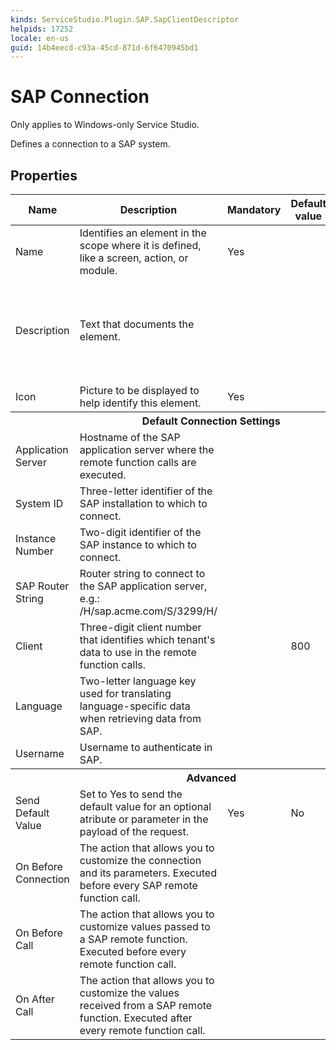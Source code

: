 ```yaml
---
kinds: ServiceStudio.Plugin.SAP.SapClientDescriptor
helpids: 17252
locale: en-us
guid: 14b4eecd-c93a-45cd-871d-6f6470945bd1
---
```


# SAP Connection

<div class="info" markdown="1">

Only applies to Windows-only Service Studio.

</div>

Defines a connection to a SAP system.  

## Properties

<table markdown="1">
<thead>
<tr>
<th>Name</th>
<th>Description</th>
<th>Mandatory</th>
<th>Default value</th>
<th>Observations</th>
</tr>
</thead>
<tbody>
<tr>
<td title="Name">Name</td>
<td>Identifies an element in the scope where it is defined, like a screen, action, or module.</td>
<td>Yes</td>
<td></td>
<td></td>
</tr>
<tr>
<td title="Description">Description</td>
<td>Text that documents the element.</td>
<td></td>
<td></td>
<td>Useful for documentation purpose.<br/>The maximum size of this property is 2000 characters.</td>
</tr>
<tr>
<td title="Image">Icon</td>
<td>Picture to be displayed to help identify this element.</td>
<td>Yes</td>
<td></td>
<td></td>
</tr>
<tr >
<th colspan="5">Default Connection Settings</th>
</tr>
<tr>
<td title="AppServerHost">Application Server</td>
<td>Hostname of the SAP application server where the remote function calls are executed.</td>
<td></td>
<td></td>
<td></td>
</tr>
<tr>
<td title="SystemId">System ID</td>
<td>Three-letter identifier of the SAP installation to which to connect.</td>
<td></td>
<td></td>
<td></td>
</tr>
<tr>
<td title="InstanceNumber">Instance Number</td>
<td>Two-digit identifier of the SAP instance to which to connect.</td>
<td></td>
<td></td>
<td></td>
</tr>
<tr>
<td title="SAPRouter">SAP Router String</td>
<td>Router string to connect to the SAP application server, e.g.: /H/sap.acme.com/S/3299/H/</td>
<td></td>
<td></td>
<td></td>
</tr>
<tr>
<td title="Client">Client</td>
<td>Three-digit client number that identifies which tenant's data to use in the remote function calls.</td>
<td></td>
<td>800</td>
<td></td>
</tr>
<tr>
<td title="Language">Language</td>
<td>Two-letter language key used for translating language-specific data when retrieving data from SAP.</td>
<td></td>
<td></td>
<td></td>
</tr>
<tr>
<td title="User">Username</td>
<td>Username to authenticate in SAP.</td>
<td></td>
<td></td>
<td></td>
</tr>
<tr >
<th colspan="5">Advanced</th>
</tr>
<tr>
<td title="DefaultValueBehavior">Send Default Value</td>
<td>Set to Yes to send the default value for an optional atribute or parameter in the payload of the request.</td>
<td>Yes</td>
<td>No</td>
<td></td>
</tr>
<tr>
<td title="OnBeforeConnection">On Before Connection</td>
<td>The action that allows you to customize the connection and its parameters. Executed before every SAP remote function call.</td>
<td></td>
<td></td>
<td></td>
</tr>
<tr>
<td title="OnBeforeInvoke">On Before Call</td>
<td>The action that allows you to customize values passed to a SAP remote function. Executed before every remote function call.</td>
<td></td>
<td></td>
<td></td>
</tr>
<tr>
<td title="OnAfterInvoke">On After Call</td>
<td>The action that allows you to customize the values received from a SAP remote function. Executed after every remote function call.</td>
<td></td>
<td></td>
<td></td>
</tr>
</tbody>
</table>

